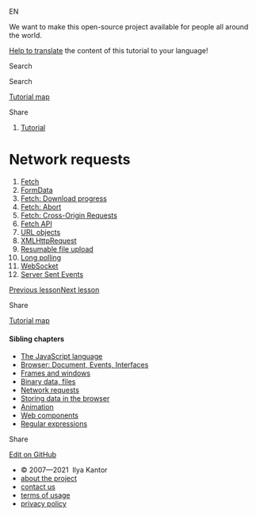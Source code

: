 EN

<!-- -->

We want to make this open-source project available for people all around the world.

[Help to translate](https://javascript.info/translate) the content of this tutorial to your language!

Search

Search

<a href="/tutorial/map" class="map"><span class="map__text">Tutorial map</span></a>

<span class="share-icons__title">Share</span><a href="https://twitter.com/share?url=https%3A%2F%2Fjavascript.info%2Fnetwork" class="share share_tw"></a><a href="https://www.facebook.com/sharer/sharer.php?s=100&amp;p%5Burl%5D=https%3A%2F%2Fjavascript.info%2Fnetwork" class="share share_fb"></a>

1.  <a href="/" class="breadcrumbs__link"><span class="breadcrumbs__hidden-text">Tutorial</span></a>

# Network requests

1.  <a href="/fetch" class="lessons-list__link">Fetch</a>
2.  <a href="/formdata" class="lessons-list__link">FormData</a>
3.  <a href="/fetch-progress" class="lessons-list__link">Fetch: Download progress</a>
4.  <a href="/fetch-abort" class="lessons-list__link">Fetch: Abort</a>
5.  <a href="/fetch-crossorigin" class="lessons-list__link">Fetch: Cross-Origin Requests</a>
6.  <a href="/fetch-api" class="lessons-list__link">Fetch API</a>
7.  <a href="/url" class="lessons-list__link">URL objects</a>
8.  <a href="/xmlhttprequest" class="lessons-list__link">XMLHttpRequest</a>
9.  <a href="/resume-upload" class="lessons-list__link">Resumable file upload</a>
10. <a href="/long-polling" class="lessons-list__link">Long polling</a>
11. <a href="/websocket" class="lessons-list__link">WebSocket</a>
12. <a href="/server-sent-events" class="lessons-list__link">Server Sent Events</a>

<a href="/file" class="page__nav page__nav_prev"><span class="page__nav-text"><span class="page__nav-text-shortcut"></span></span><span class="page__nav-text-alternate">Previous lesson</span></a><a href="/fetch" class="page__nav page__nav_next"><span class="page__nav-text"><span class="page__nav-text-shortcut"></span></span><span class="page__nav-text-alternate">Next lesson</span></a>

<span class="share-icons__title">Share</span><a href="https://twitter.com/share?url=https%3A%2F%2Fjavascript.info%2Fnetwork" class="share share_tw"></a><a href="https://www.facebook.com/sharer/sharer.php?s=100&amp;p%5Burl%5D=https%3A%2F%2Fjavascript.info%2Fnetwork" class="share share_fb"></a>

<a href="/tutorial/map" class="map"><span class="map__text">Tutorial map</span></a>

<a href="/tutorial/map" class="map"></a>

#### Sibling chapters

- <a href="/js" class="sidebar__link">The JavaScript language</a>
- <a href="/ui" class="sidebar__link">Browser: Document, Events, Interfaces</a>
- <a href="/frames-and-windows" class="sidebar__link">Frames and windows</a>
- <a href="/binary" class="sidebar__link">Binary data, files</a>
- <a href="/network" class="sidebar__link">Network requests</a>
- <a href="/data-storage" class="sidebar__link">Storing data in the browser</a>
- <a href="/animation" class="sidebar__link">Animation</a>
- <a href="/web-components" class="sidebar__link">Web components</a>
- <a href="/regular-expressions" class="sidebar__link">Regular expressions</a>

Share

<a href="https://twitter.com/share?url=https%3A%2F%2Fjavascript.info%2Fnetwork" class="share share_tw sidebar__share"></a><a href="https://www.facebook.com/sharer/sharer.php?s=100&amp;p%5Burl%5D=https%3A%2F%2Fjavascript.info%2Fnetwork" class="share share_fb sidebar__share"></a>

<a href="https://github.com/javascript-tutorial/en.javascript.info/blob/master/5-network" class="sidebar__link">Edit on GitHub</a>

- © 2007—2021  Ilya Kantor
- <a href="/about" class="page-footer__link">about the project</a>
- <a href="/about#contact-us" class="page-footer__link">contact us</a>
- <a href="/terms" class="page-footer__link">terms of usage</a>
- <a href="/privacy" class="page-footer__link">privacy policy</a>
